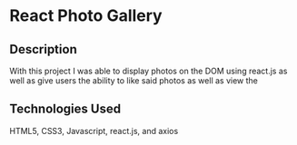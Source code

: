 # React Photo Gallery

## Description

With this project I was able to display photos on the DOM using react.js as well as give users the ability to like said photos as well as view the

## Technologies Used

HTML5, CSS3, Javascript, react.js, and axios

